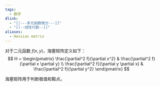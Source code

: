```yaml
---
tags:
  - 数学
dlink:
  - "[[---多元函数微分---]]"
  - "[[--线性代数--]]"
aliases:
  - Hessian matrix
---
```

对于二元函数 $f(x,y)$，海塞矩阵定义如下：
$$
H = \begin{pmatrix}
\frac{\partial^2 f}{\partial x^2} & \frac{\partial^2 f}{\partial x \partial y} \\
\frac{\partial^2 f}{\partial y \partial x} & \frac{\partial^2 f}{\partial y^2}
\end{pmatrix}
$$

海塞矩阵用于判断极值和鞍点。

